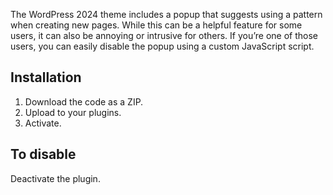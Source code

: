 The WordPress 2024 theme includes a popup that suggests using a pattern when creating new pages. While this can be a helpful feature for some users, it can also be annoying or intrusive for others. If you’re one of those users, you can easily disable the popup using a custom JavaScript script.

## Installation

1. Download the code as a ZIP.
2. Upload to your plugins.
3. Activate.

## To disable

Deactivate the plugin.
